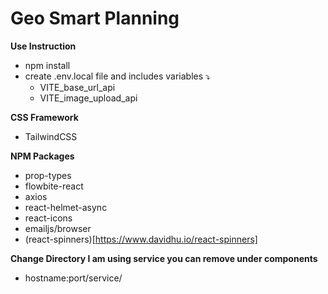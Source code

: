 # Geo Smart Planning

**Use Instruction**
* npm install
* create .env.local file and includes variables ⤵️
    * VITE_base_url_api
    * VITE_image_upload_api

**CSS Framework**
* TailwindCSS

**NPM Packages**
* prop-types
* flowbite-react
* axios
* react-helmet-async
* react-icons
* emailjs/browser
* (react-spinners)[https://www.davidhu.io/react-spinners]

**Change Directory I am using service you can remove under components**
* hostname:port/service/
